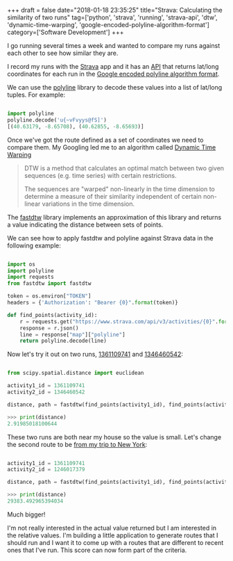 +++
draft = false
date="2018-01-18 23:35:25"
title="Strava: Calculating the similarity of two runs"
tag=['python', 'strava', 'running', 'strava-api', 'dtw', 'dynamic-time-warping', 'google-encoded-polyline-algorithm-format']
category=['Software Development']
+++

<p>
I go running several times a week and wanted to compare my runs against each other to see how similar they are.
</p>


<p>
I record my runs with the <a href="https://www.strava.com/">Strava</a> app and it has an <a href="https://strava.github.io/api">API</a> that returns lat/long coordinates for each run in the <a href="https://strava.github.io/api/#polylines">Google encoded polyline algorithm format</a>.
</p>


<p>
We can use the <a href="https://pypi.python.org/pypi/polyline/">polyline</a> library to decode these values into a list of lat/long tuples. For example:
</p>



~~~python

import polyline
polyline.decode('u{~vFvyys@fS]')
[(40.63179, -8.65708), (40.62855, -8.65693)]
~~~

<p>
Once we've got the route defined as a set of coordinates we need to compare them. My Googling led me to an algorithm called <a href="https://en.wikipedia.org/wiki/Dynamic_time_warping">Dynamic Time Warping</a>
</p>


<blockquote>
DTW is a method that calculates an optimal match between two given sequences (e.g. time series) with certain restrictions. 

The sequences are "warped" non-linearly in the time dimension to determine a measure of their similarity independent of certain non-linear variations in the time dimension.
</blockquote>

<p>
The <a href="https://pypi.python.org/pypi/fastdtw">fastdtw</a> library implements an approximation of this library and returns a value indicating the distance between sets of points.
</p>


<p> 
We can see how to apply fastdtw and polyline against Strava data in the following example:
</p>



~~~python

import os
import polyline
import requests
from fastdtw import fastdtw

token = os.environ["TOKEN"]
headers = {'Authorization': "Bearer {0}".format(token)}

def find_points(activity_id):
    r = requests.get("https://www.strava.com/api/v3/activities/{0}".format(activity_id), headers=headers)
    response = r.json()
    line = response["map"]["polyline"]
    return polyline.decode(line)
~~~

<p>
Now let's try it out on two runs, <a href="https://www.strava.com/activities/1361109741">1361109741</a> and <a href="https://www.strava.com/activities/1346460542">1346460542</a>:
</p>



~~~python

from scipy.spatial.distance import euclidean

activity1_id = 1361109741
activity2_id = 1346460542

distance, path = fastdtw(find_points(activity1_id), find_points(activity2_id), dist=euclidean)

>>> print(distance)
2.91985018100644
~~~

<p>
These two runs are both near my house so the value is small. Let's change the second route to be <a href="https://www.strava.com/activities/1246017379">from my trip to New York</a>:
</p>



~~~python

activity1_id = 1361109741
activity2_id = 1246017379

distance, path = fastdtw(find_points(activity1_id), find_points(activity2_id), dist=euclidean)

>>> print(distance)
29383.492965394034
~~~

<p>
Much bigger!
</p>


<p>I'm not really interested in the actual value returned but I am interested in the relative values. I'm building a little application to generate routes that I should run and I want it to come up with a routes that are different to recent ones that I've run. This score can now form part of the criteria.
</p>

